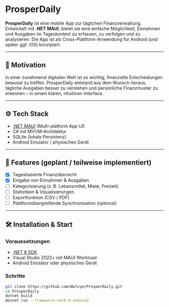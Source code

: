 # ProsperDaily

**ProsperDaily** ist eine mobile App zur täglichen Finanzverwaltung. Entwickelt mit **.NET MAUI**, bietet sie eine einfache Möglichkeit, Einnahmen und Ausgaben im Tageskontext zu erfassen, zu verfolgen und zu analysieren. Die App ist als Cross-Plattform-Anwendung für Android (und später ggf. iOS) konzipiert.

---

## 🧠 Motivation

In einer zunehmend digitalen Welt ist es wichtig, finanzielle Entscheidungen bewusst zu treffen. ProsperDaily entstand aus dem Wunsch heraus, tägliche Ausgaben besser zu verstehen und persönliche Finanzmuster zu erkennen – in einem klaren, intuitiven Interface.

---

## ⚙️ Tech Stack

- [.NET MAUI](https://learn.microsoft.com/dotnet/maui/) (Multi-platform App UI)
- C# mit MVVM-Architektur
- SQLite (lokale Persistenz)
- Android Emulator / physisches Gerät

---

## 🚀 Features (geplant / teilweise implementiert)

- [x] Tagesbasierte Finanzübersicht
- [x] Eingabe von Einnahmen & Ausgaben
- [ ] Kategorisierung (z. B. Lebensmittel, Miete, Freizeit)
- [ ] Statistiken & Visualisierungen
- [ ] Exportfunktion (CSV / PDF)
- [ ] Plattformübergreifende Synchronisation (optional)

---

## 🛠️ Installation & Start

### Voraussetzungen

- [.NET 8 SDK](https://dotnet.microsoft.com/en-us/download)
- Visual Studio 2022+ mit MAUI-Workload
- Android Emulator oder physisches Gerät

### Schritte

```bash
git clone https://github.com/Wolvye/ProsperDaily.git
cd ProsperDaily
dotnet build
dotnet run --framework:net8.0-android
